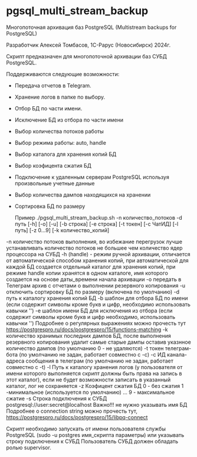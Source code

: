 # pgsql_multi_stream_backup

Многопоточная архивация баз PostgreSQL (Multistream backups for PostgreSQL)

Разработчик Алексей Томбасов, 1С-Рарус (Новосибирск) 2024г.

Скрипт предназначен для многопоточной архивации баз СУБД PostgreSQL.

Поддерживаются следующие возможности:
- Передача отчетов в Telegram.
- Хранение логов в папке по выбору.
- Отбор БД по части имени.
- Исключение БД из отбора по части имени
- Выбор количества потоков работы
- Выбор режима работы: auto, handle
- Выбор каталога для хранения копий БД
- Выбор коэфицента сжатия БД
- Подключение к удаленным серверам PostgreSQL используя произвольные учетные данные
- Выбор количества дампов находящихся на хранении
- Сортировка БД по размеру

  Пример ./pgsql_multi_stream_backup.sh -n количество_потоков -d путь [-h] [-o] [-u] [-b строка] [-e строка] [-t токен] [-c ЧатИД] [-l путь] [-z 0...9] [-k количество_копий]
  
 \-n количество потоков выполнения, во избежание перегрузок лучше устанавливать количество потоков не большее чем количество ядер процессора на СУБД
 \-h (handle) - режим ручной архивации, отличается от автоматической способом хранения копий, при автоматической для каждой БД создается отдельный каталог для хранения копий, при режиме handle копии хранятся в одном каталоге, имя которого создается на основе даты_времени начала архивации
 \-o передать в Телеграм архив с отчетами о выполнении резервного копирования
 \-u отключить сортировку БД по размеру (включена по умолчанию)
 \-d путь к каталогу хранения копий БД
 \-b шаблон для отбора БД по имени (если содержит символы кроме букв и цифр, необходимо использовать кавычки '') 
 \-e шаблон имени БД для исключения из отбора (если содержит символы кроме букв и цифр необходимо, использовать кавычки '')
  Подробнее о регулярных выражениях можно прочесть тут https://postgrespro.ru/docs/postgrespro/15/functions-matching
 \-k количество хранимых последних дампов БД, после выполнения резервного копирования удалит самые старые дампы оставив указнное количество дампов (по умолчанию 0 - не удаляются)
 \-t токен телеграм-бота (по умолчанию не задан, работает совместно с -c)
 \-c ИД канала-адреса сообщения в телеграм (по умолчанию не задан, работает совместно с -t)
 \-l Путь к каталогу хранения логов (у пользователя от имени которого выполняется скрипт должны быть права на запись в этот каталог), если  не будет возможности записать в указанный каталог, лог не сохраняется
 \-z Коэфицент сжатия БД 0 - без сжатия 1 -минимальное (используется по умолчанию) ... 9 - максимальное сжатие
 \-s Строка подключения к СУБД postgresql://user:secret@localhost    Важно!!! не нужно указывать имя БД
  Подробнее о connection string можно прочесть тут, https://postgrespro.ru/docs/postgrespro/15/libpq-connect
  
  Скрипт необходимо запускать от имени пользователя службы PostgreSQL (sudo -u postgres имя_скрипта параметры) или указывать строку подключения к СУБД
  Пользователь СУБД должен обладать ролью supervisor.
